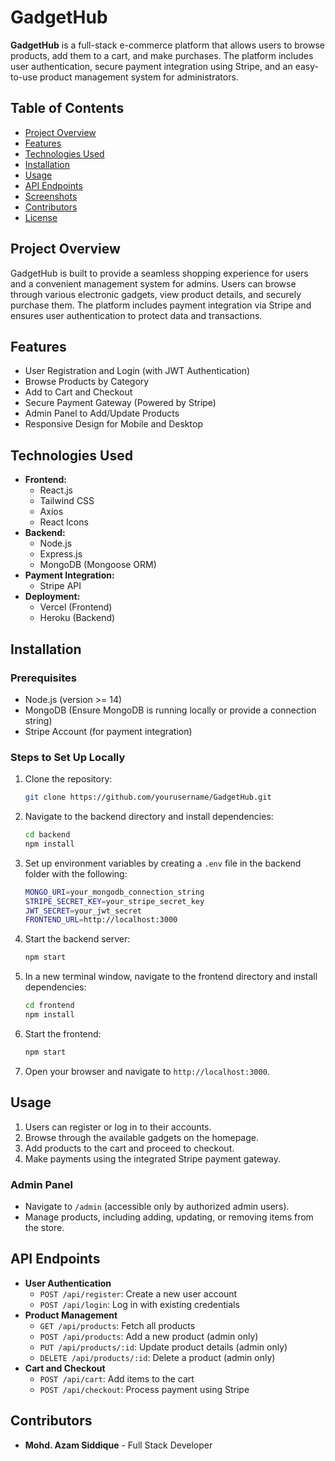 
# GadgetHub

**GadgetHub** is a full-stack e-commerce platform that allows users to browse products, add them to a cart, and make purchases. The platform includes user authentication, secure payment integration using Stripe, and an easy-to-use product management system for administrators.

## Table of Contents
- [Project Overview](#project-overview)
- [Features](#features)
- [Technologies Used](#technologies-used)
- [Installation](#installation)
- [Usage](#usage)
- [API Endpoints](#api-endpoints)
- [Screenshots](#screenshots)
- [Contributors](#contributors)
- [License](#license)

## Project Overview

GadgetHub is built to provide a seamless shopping experience for users and a convenient management system for admins. Users can browse through various electronic gadgets, view product details, and securely purchase them. The platform includes payment integration via Stripe and ensures user authentication to protect data and transactions.

## Features

- User Registration and Login (with JWT Authentication)
- Browse Products by Category
- Add to Cart and Checkout
- Secure Payment Gateway (Powered by Stripe)
- Admin Panel to Add/Update Products
- Responsive Design for Mobile and Desktop

## Technologies Used

- **Frontend:**
  - React.js
  - Tailwind CSS
  - Axios
  - React Icons
- **Backend:**
  - Node.js
  - Express.js
  - MongoDB (Mongoose ORM)
- **Payment Integration:**
  - Stripe API
- **Deployment:**
  - Vercel (Frontend)
  - Heroku (Backend)

## Installation

### Prerequisites
- Node.js (version >= 14)
- MongoDB (Ensure MongoDB is running locally or provide a connection string)
- Stripe Account (for payment integration)

### Steps to Set Up Locally

1. Clone the repository:
   ```bash
   git clone https://github.com/yourusername/GadgetHub.git
   ```

2. Navigate to the backend directory and install dependencies:
   ```bash
   cd backend
   npm install
   ```

3. Set up environment variables by creating a `.env` file in the backend folder with the following:
   ```bash
   MONGO_URI=your_mongodb_connection_string
   STRIPE_SECRET_KEY=your_stripe_secret_key
   JWT_SECRET=your_jwt_secret
   FRONTEND_URL=http://localhost:3000
   ```

4. Start the backend server:
   ```bash
   npm start
   ```

5. In a new terminal window, navigate to the frontend directory and install dependencies:
   ```bash
   cd frontend
   npm install
   ```

6. Start the frontend:
   ```bash
   npm start
   ```

7. Open your browser and navigate to `http://localhost:3000`.

## Usage

1. Users can register or log in to their accounts.
2. Browse through the available gadgets on the homepage.
3. Add products to the cart and proceed to checkout.
4. Make payments using the integrated Stripe payment gateway.

### Admin Panel

- Navigate to `/admin` (accessible only by authorized admin users).
- Manage products, including adding, updating, or removing items from the store.

## API Endpoints

- **User Authentication**
  - `POST /api/register`: Create a new user account
  - `POST /api/login`: Log in with existing credentials
- **Product Management**
  - `GET /api/products`: Fetch all products
  - `POST /api/products`: Add a new product (admin only)
  - `PUT /api/products/:id`: Update product details (admin only)
  - `DELETE /api/products/:id`: Delete a product (admin only)
- **Cart and Checkout**
  - `POST /api/cart`: Add items to the cart
  - `POST /api/checkout`: Process payment using Stripe

## Contributors

- **Mohd. Azam Siddique** - Full Stack Developer
